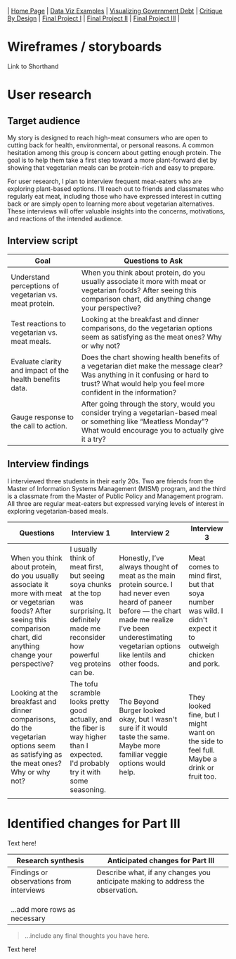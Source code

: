 | [Home Page](https://ananthulalohitaksha.github.io/lohitaksha-ananthula-portfolio/) | [Data Viz Examples](dataviz-examples) | [Visualizing Government Debt](visualizing-government-debt) | [Critique By Design](critique-by-design) | [Final Project I](final-project-part-one) | [Final Project II](final-project-part-two) | [Final Project III](final-project-part-three) |

# Wireframes / storyboards

Link to Shorthand

# User research 

## Target audience

My story is designed to reach high-meat consumers who are open to cutting back for health, environmental, or personal reasons. A common hesitation among this group is concern about getting enough protein. The goal is to help them take a first step toward a more plant-forward diet by showing that vegetarian meals can be protein-rich and easy to prepare.

For user research, I plan to interview frequent meat-eaters who are exploring plant-based options. I’ll reach out to friends and classmates who regularly eat meat, including those who have expressed interest in cutting back or are simply open to learning more about vegetarian alternatives. These interviews will offer valuable insights into the concerns, motivations, and reactions of the intended audience.

## Interview script

| Goal | Questions to Ask |
|------|------------------|
|   Understand perceptions of vegetarian vs. meat protein.    |        When you think about protein, do you usually associate it more with meat or vegetarian foods? After seeing this comparison chart, did anything change your perspective?          |
|    Test reactions to vegetarian vs. meat meals.  |         Looking at the breakfast and dinner comparisons, do the vegetarian options seem as satisfying as the meat ones? Why or why not?         |
|    Evaluate clarity and impact of the health benefits data.  |            Does the chart showing health benefits of a vegetarian diet make the message clear? Was anything in it confusing or hard to trust? What would help you feel more confident in the information?     |
|   Gauge response to the call to action.    |        After going through the story, would you consider trying a vegetarian-based meal or something like “Meatless Monday”? What would encourage you to actually give it a try?         |

## Interview findings
I interviewed three students in their early 20s. Two are friends from the Master of Information Systems Management (MISM) program, and the third is a classmate from the Master of Public Policy and Management program. All three are regular meat-eaters but expressed varying levels of interest in exploring vegetarian-based meals.

| Questions               | Interview 1  | Interview 2 | Interview 3 |
|-------------------------|--------------------------------|-------------|-------------|
| When you think about protein, do you usually associate it more with meat or vegetarian foods? After seeing this comparison chart, did anything change your perspective? |        I usually think of meat first, but seeing soya chunks at the top was surprising. It definitely made me reconsider how powerful veg proteins can be.      | Honestly, I’ve always thought of meat as the main protein source. I had never even heard of paneer before — the chart made me realize I’ve been underestimating vegetarian options like lentils and other foods.           |    Meat comes to mind first, but that soya number was wild. I didn't expect it to outweigh chicken and pork.         |
|                 Looking at the breakfast and dinner comparisons, do the vegetarian options seem as satisfying as the meat ones? Why or why not?         |            The tofu scramble looks pretty good actually, and the fiber is way higher than I expected. I'd probably try it with some seasoning.                    |        The Beyond Burger looked okay, but I wasn't sure if it would taste the same. Maybe more familiar veggie options would help.     |        They looked fine, but I might want on the side to feel full. Maybe a drink or fruit too.     |
|                         |                                |             |             |


# Identified changes for Part III

Text here!

| Research synthesis                       | Anticipated changes for Part III                                                |
|------------------------------------------|---------------------------------------------------------------------------------|
| Findings or observations from interviews | Describe what, if any changes you anticipate making to address the observation. |
|                                          |                                                                                 |
|                                          |                                                                                 |
|                                          |                                                                                 |
| ...add more rows as necessary            |                                                                                 |

> ...include any final thoughts you have here. 

Text here!


